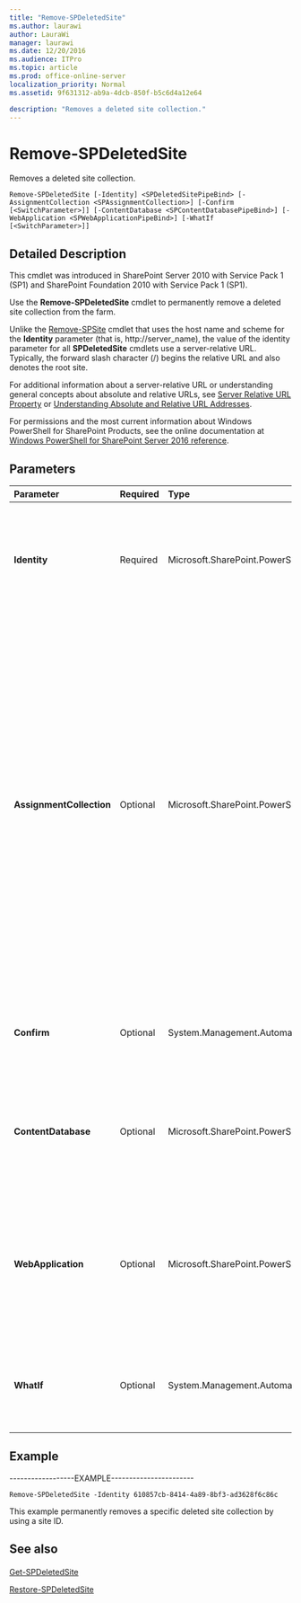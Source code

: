 ```yaml
---
title: "Remove-SPDeletedSite"
ms.author: laurawi
author: LauraWi
manager: laurawi
ms.date: 12/20/2016
ms.audience: ITPro
ms.topic: article
ms.prod: office-online-server
localization_priority: Normal
ms.assetid: 9f631312-ab9a-4dcb-850f-b5c6d4a12e64

description: "Removes a deleted site collection."
---
```


# Remove-SPDeletedSite

Removes a deleted site collection.
  
```
Remove-SPDeletedSite [-Identity] <SPDeletedSitePipeBind> [-AssignmentCollection <SPAssignmentCollection>] [-Confirm [<SwitchParameter>]] [-ContentDatabase <SPContentDatabasePipeBind>] [-WebApplication <SPWebApplicationPipeBind>] [-WhatIf [<SwitchParameter>]]
```

## Detailed Description

This cmdlet was introduced in SharePoint Server 2010 with Service Pack 1 (SP1) and SharePoint Foundation 2010 with Service Pack 1 (SP1).
  
Use the **Remove-SPDeletedSite** cmdlet to permanently remove a deleted site collection from the farm. 
  
Unlike the [Remove-SPSite](remove-spsite.md) cmdlet that uses the host name and scheme for the **Identity** parameter (that is, http://server_name), the value of the identity parameter for all **SPDeletedSite** cmdlets use a server-relative URL. Typically, the forward slash character (/) begins the relative URL and also denotes the root site. 
  
For additional information about a server-relative URL or understanding general concepts about absolute and relative URLs, see [Server Relative URL Property](https://msdn.microsoft.com/en-us/library/microsoft.sharepoint.spsite.serverrelativeurl.aspx) or [Understanding Absolute and Relative URL Addresses](https://msdn.microsoft.com/en-us/library/bb208688%28office.12%29.aspx).
  
For permissions and the most current information about Windows PowerShell for SharePoint Products, see the online documentation at [Windows PowerShell for SharePoint Server 2016 reference](https://go.microsoft.com/fwlink/p/?LinkId=671715).
  
## Parameters

|**Parameter**|**Required**|**Type**|**Description**|
|:-----|:-----|:-----|:-----|
|**Identity** <br/> |Required  <br/> |Microsoft.SharePoint.PowerShell.SPDeletedSitePipeBind  <br/> |Specifies the identity of the deleted site collection to permanently delete. The identity can be either a valid server-relative URL in the form /sites/site_name; a valid GUID in the form 12345678-90ab-cdef-1234-567890bcdefgh; or an **SPDeletedSite** object.  <br/> |
|**AssignmentCollection** <br/> |Optional  <br/> |Microsoft.SharePoint.PowerShell.SPAssignmentCollection  <br/> |Manages objects for the purpose of proper disposal. Use of objects, such as **SPWeb** or **SPSite**, can use large amounts of memory and use of these objects in Windows PowerShell scripts requires proper memory management. Using the **SPAssignment** object, you can assign objects to a variable and dispose of the objects after they are needed to free up memory. When **SPWeb**, **SPSite**, or **SPSiteAdministration** objects are used, the objects are automatically disposed of if an assignment collection or the **Global** parameter is not used.  <br/> > [!NOTE]> When the **Global** parameter is used, all objects are contained in the global store. If objects are not immediately used, or disposed of by using the **Stop-SPAssignment** command, an out-of-memory scenario can occur.           |
|**Confirm** <br/> |Optional  <br/> |System.Management.Automation.SwitchParameter  <br/> |Prompts you for confirmation before executing the command. For more information, type the following command: **get-help about_commonparameters** <br/> |
|**ContentDatabase** <br/> |Optional  <br/> |Microsoft.SharePoint.PowerShell.SPContentDatabasePipeBind  <br/> |Specifies the GUID of the content database from which to list site collections.  <br/> The type must be a valid database name in the form SPContentDB01 or a valid GUID, for example, 12345678-90ab-cdef-1234-567890bcdefgh.  <br/> |
|**WebApplication** <br/> |Optional  <br/> |Microsoft.SharePoint.PowerShell.SPWebApplicationPipeBind  <br/> |Specifies the URL, GUID, or name of the Web application from which to list sites.  <br/> The type must be a valid URL in the form http://server_name; a valid GUID, for example, 12345678-90ab-cdef-1234-567890bcdefgh; or the Web application name, for example, WebApplication1212.  <br/> |
|**WhatIf** <br/> |Optional  <br/> |System.Management.Automation.SwitchParameter  <br/> |Displays a message that describes the effect of the command instead of executing the command. For more information, type the following command: **get-help about_commonparameters** <br/> |
   
## Example

------------------EXAMPLE-----------------------
  
```
Remove-SPDeletedSite -Identity 610857cb-8414-4a89-8bf3-ad3628f6c86c
```

This example permanently removes a specific deleted site collection by using a site ID.
  
## See also

#### 

[Get-SPDeletedSite](get-spdeletedsite.md)
  
[Restore-SPDeletedSite](restore-spdeletedsite.md)

